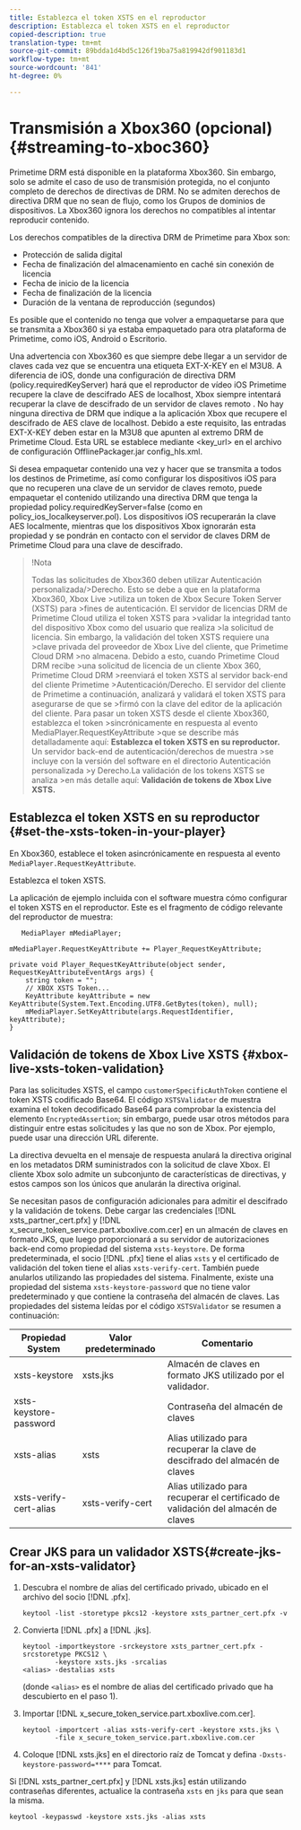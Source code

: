 ```yaml
---
title: Establezca el token XSTS en el reproductor
description: Establezca el token XSTS en el reproductor
copied-description: true
translation-type: tm+mt
source-git-commit: 89bdda1d4bd5c126f19ba75a819942df901183d1
workflow-type: tm+mt
source-wordcount: '841'
ht-degree: 0%

---
```



# Transmisión a Xbox360 (opcional) {#streaming-to-xboc360}

Primetime DRM está disponible en la plataforma Xbox360. Sin embargo, solo se admite el caso de uso de transmisión protegida, no el conjunto completo de derechos de directivas de DRM. No se admiten derechos de directiva DRM que no sean de flujo, como los Grupos de dominios de dispositivos. La Xbox360 ignora los derechos no compatibles al intentar reproducir contenido.

Los derechos compatibles de la directiva DRM de Primetime para Xbox son:
* Protección de salida digital
* Fecha de finalización del almacenamiento en caché sin conexión de licencia
* Fecha de inicio de la licencia
* Fecha de finalización de la licencia
* Duración de la ventana de reproducción (segundos)

Es posible que el contenido no tenga que volver a empaquetarse para que se transmita a Xbox360 si ya estaba empaquetado para otra plataforma de Primetime, como iOS, Android o Escritorio.

Una advertencia con Xbox360 es que siempre debe llegar a un servidor de claves cada vez que se encuentra una etiqueta EXT-X-KEY en el M3U8. A diferencia de iOS, donde una configuración de directiva DRM (policy.requiredKeyServer) hará que el reproductor de vídeo iOS Primetime recupere la clave de descifrado AES de localhost, Xbox siempre intentará recuperar la clave de descifrado de un servidor de claves remoto . No hay ninguna directiva de DRM que indique a la aplicación Xbox que recupere el descifrado de AES
clave de localhost. Debido a este requisito, las entradas EXT-X-KEY deben estar en la M3U8 que apunten al extremo DRM de Primetime Cloud. Esta URL se establece mediante &lt;key_url> en el archivo de configuración OfflinePackager.jar config_hls.xml.

Si desea empaquetar contenido una vez y hacer que se transmita a todos los destinos de Primetime, así como configurar los dispositivos iOS para que no recuperen una clave de un servidor de claves remoto, puede empaquetar el contenido utilizando una directiva DRM que tenga la propiedad policy.requiredKeyServer=false (como en policy_ios_localkeyserver.pol). Los dispositivos iOS recuperarán la clave AES localmente, mientras que los dispositivos Xbox ignorarán esta propiedad y se pondrán en contacto con el servidor de claves DRM de Primetime Cloud
para una clave de descifrado.

>!Nota
>
>Todas las solicitudes de Xbox360 deben utilizar Autenticación personalizada/>Derecho. Esto se debe a que en la plataforma Xbox360, Xbox Live >utiliza un token de Xbox Secure Token Server (XSTS) para >fines de autenticación.
>El servidor de licencias DRM de Primetime Cloud utiliza el token XSTS para >validar la integridad tanto del dispositivo Xbox como del usuario que realiza >la solicitud de licencia. Sin embargo, la validación del token XSTS requiere una >clave privada del proveedor de Xbox Live del cliente, que Primetime Cloud DRM >no almacena. Debido a esto, cuando Primetime Cloud DRM recibe >una solicitud de licencia de un cliente Xbox 360, Primetime Cloud DRM >reenviará el token XSTS al servidor back-end del cliente Primetime >Autenticación/Derecho. El servidor del cliente de Primetime
>a continuación, analizará y validará el token XSTS para asegurarse de que se >firmó con la clave del editor de la aplicación del cliente.
>Para pasar un token XSTS desde el cliente Xbox360, establezca el token >sincrónicamente en respuesta al evento MediaPlayer.RequestKeyAttribute >que se describe más detalladamente aquí: **Establezca el token XSTS en su reproductor.** Un servidor back-end de autenticación/derechos de muestra >se incluye con la versión del software en el directorio Autenticación personalizada >y Derecho.La validación de los tokens XSTS se analiza >en más detalle aquí:  **Validación de tokens de Xbox Live XSTS.**


## Establezca el token XSTS en su reproductor {#set-the-xsts-token-in-your-player}

En Xbox360, establece el token asincrónicamente en respuesta al evento `MediaPlayer.RequestKeyAttribute`.

Establezca el token XSTS.

La aplicación de ejemplo incluida con el software muestra cómo configurar el token XSTS en el reproductor. Este es el fragmento de código relevante del reproductor de muestra:

```
   MediaPlayer mMediaPlayer;  
 
mMediaPlayer.RequestKeyAttribute += Player_RequestKeyAttribute;  
 
private void Player_RequestKeyAttribute(object sender, RequestKeyAttributeEventArgs args) {  
    string token = "";  
    // XBOX XSTS Token...  
    KeyAttribute keyAttribute = new KeyAttribute(System.Text.Encoding.UTF8.GetBytes(token), null);  
    mMediaPlayer.SetKeyAttribute(args.RequestIdentifier, keyAttribute);  
} 
```

## Validación de tokens de Xbox Live XSTS {#xbox-live-xsts-token-validation}

Para las solicitudes XSTS, el campo `customerSpecificAuthToken` contiene el token XSTS codificado Base64. El código `XSTSValidator` de muestra examina el token decodificado Base64 para comprobar la existencia del elemento `EncryptedAssertion`; sin embargo, puede usar otros métodos para distinguir entre estas solicitudes y las que no son de Xbox. Por ejemplo, puede usar una dirección URL diferente.

La directiva devuelta en el mensaje de respuesta anulará la directiva original en los metadatos DRM suministrados con la solicitud de clave Xbox. El cliente Xbox solo admite un subconjunto de características de directivas, y estos campos son los únicos que anularán la directiva original.

Se necesitan pasos de configuración adicionales para admitir el descifrado y la validación de tokens. Debe cargar las credenciales [!DNL xsts_partner_cert.pfx] y [!DNL x_secure_token_service.part.xboxlive.com.cer] en un almacén de claves en formato JKS, que luego proporcionará a su servidor de autorizaciones back-end como propiedad del sistema `xsts-keystore`. De forma predeterminada, el socio [!DNL .pfx] tiene el alias `xsts` y el certificado de validación del token tiene el alias `xsts-verify-cert`. También puede anularlos utilizando las propiedades del sistema. Finalmente, existe una propiedad del sistema `xsts-keystore-password` que no tiene valor predeterminado y que contiene la contraseña del almacén de claves. Las propiedades del sistema leídas por el código `XSTSValidator` se resumen a continuación:

| Propiedad System | Valor predeterminado | Comentario |
|---|---|---|
| xsts-keystore | xsts.jks | Almacén de claves en formato JKS utilizado por el validador. |
| xsts-keystore-password |  | Contraseña del almacén de claves |
| xsts-alias | xsts | Alias utilizado para recuperar la clave de descifrado del almacén de claves |
| xsts-verify-cert-alias | xsts-verify-cert | Alias utilizado para recuperar el certificado de validación del almacén de claves |

## Crear JKS para un validador XSTS{#create-jks-for-an-xsts-validator}

1. Descubra el nombre de alias del certificado privado, ubicado en el archivo del socio [!DNL .pfx].

   ```
   keytool -list -storetype pkcs12 -keystore xsts_partner_cert.pfx -v 
   ```

1. Convierta [!DNL .pfx] a [!DNL .jks].

   ```
   keytool -importkeystore -srckeystore xsts_partner_cert.pfx -srcstoretype PKCS12 \  
           -keystore xsts.jks -srcalias  
   <alias> -destalias xsts
   ```

   (donde `<alias>` es el nombre de alias del certificado privado que ha descubierto en el paso 1).
1. Importar [!DNL x_secure_token_service.part.xboxlive.com.cer].

   ```
   keytool -importcert -alias xsts-verify-cert -keystore xsts.jks \  
           -file x_secure_token_service.part.xboxlive.com.cer 
   ```

1. Coloque [!DNL xsts.jks] en el directorio raíz de Tomcat y defina `-Dxsts-keystore-password=****` para Tomcat.

Si [!DNL xsts_partner_cert.pfx] y [!DNL xsts.jks] están utilizando contraseñas diferentes, actualice la contraseña `xsts` en `jks` para que sean la misma.

```
keytool -keypasswd -keystore xsts.jks -alias xsts 
```
